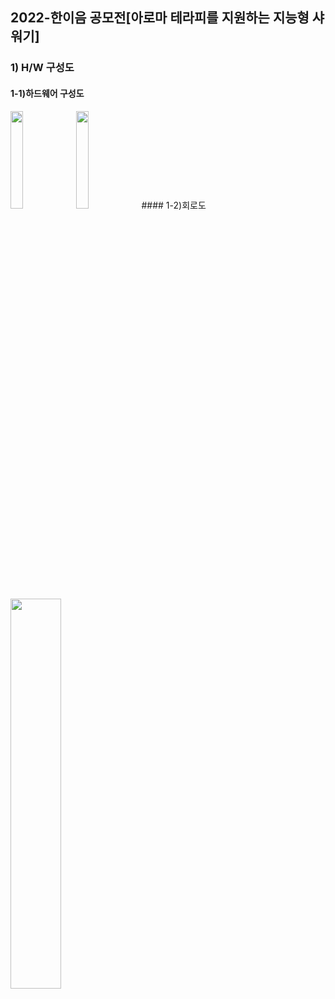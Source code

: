 ## 2022-한이음 공모전[아로마 테라피를 지원하는 지능형 샤워기]
### 1) H/W 구성도
#### 1-1)하드웨어 구성도
<img width="20%" src="https://user-images.githubusercontent.com/103934004/204711472-b9cdb6a4-bfe0-4563-9eef-c998c4dc79bc.png"/>
<img width="20%" src="https://user-images.githubusercontent.com/103934004/204712266-0d846c40-f512-4c97-80a2-4c8a56474864.png"/>
#### 1-2)회로도
<img width="40%" src="https://user-images.githubusercontent.com/103934004/204712453-251404bb-0890-4053-b823-5498ffd28ceb.png"/>
